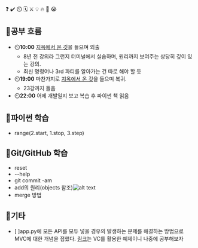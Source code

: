 ❓ ✔️ ⏲️ 🗓️ ⚔️ 💡 🔥 🎵 😭

## 🧠공부 흐름
- ⏲️**10:00** [지옥에서 온 깃](https://www.youtube.com/watch?v=hFJZwOfme6w&list=PLuHgQVnccGMA8iwZwrGyNXCGy2LAAsTXk)을 들으며 외출
    - 8년 전 강의라 그런지 터미널에서 실습하며, 원리까지 보여주는 상당히 깊이 있는 강의.
    - 최신 명령어나 3rd 파티를 알아가는 건 따로 해야 할 듯    
- ⏲️**19:00** 마찬가지로 [지옥에서 온 깃](https://www.youtube.com/watch?v=hFJZwOfme6w&list=PLuHgQVnccGMA8iwZwrGyNXCGy2LAAsTXk)을 들으며 복귀.
    - 23강까지 들음    
- ⏲️**22:00** 어제 개발일지 보고 복습 후 파이썬 책 읽음

## 🐍파이썬 학습
- range(2.start, 1.stop, 3.step)

## 💾Git/GitHub 학습
- reset
- --help
- git commit -am 
- add의 원리(objects 참조)![alt text](vscode.png)
- merge 방법 

## 📌기타
- [ ]app.py에 모든 API를 모두 넣을 경우의 발생하는 문제를 해결하는 방법으로 MVC에 대한 개념을 접했다. [링크](https://github.com/kftjungle-8th-307-week1-team6/jungle-for-tomorrow)는 VC를 활용한 예제이니 나중에 공부해보자






